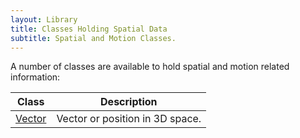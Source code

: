 ```yaml
---
layout: Library
title: Classes Holding Spatial Data
subtitle: Spatial and Motion Classes.
---
```


A number of classes are available to hold spatial and motion related information:

| Class | Description |
|-------|-------------|
| [Vector](Vector.md) | Vector or position in 3D space.|